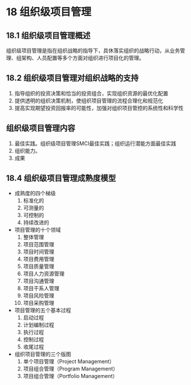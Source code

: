 # 18 组织级项目管理
## 18.1 组织级项目管理概述
组织级项目管理是指在组织战略的指导下，具休落实组织的战略行动，从业务管理、组架构、人员配置等多个方面对组织进行项目化的管理。

## 18.2 组织级项目管理对组织战略的支持
1. 指导组织的投资决策和恰当的投资组合，实现组织资源的最优化配置
2. 提供透明的组织决策机制，使组织项目管理的流程合理化和规范化
3. 提高实现期望投资回报率的可能性，加强对组织项目管控的系统性和科学性

## 组织级项目管理内容
1. 最佳实践。组织级项目管理SMCI最佳实践；组织运行潜能方面最佳实践
2. 组织能力。
3. 成果

## 18.4 组织级项目管理成熟度模型
* 成熟度的四个梯级
	1. 标准化的
	2. 可测量的
	3. 可控制的
	4. 持续改进的
* 项目管理的十个领域
	1. 整体管理
	2. 项目范围管理
	3. 项目时间管理
	4. 项目费用管理
	5. 项目质量管理
	6. 项目人力资源管理
	7. 项目沟通管理
	8. 项目干系人管理
	9. 项目风险管理
	10. 项目采购管理
* 项目管理的五个基本过程
	1. 启动过程
	2. 计划编制过程
	3. 执行过程
	4. 控制过程
	5. 收尾过程
* 组织项目管理的三个版图
	1. 单个项目管理（Project Management）
	2. 项目组合管理（Program Management）
	3. 项目组合管理（Portfolio Management）
